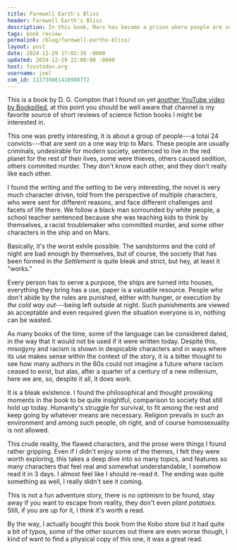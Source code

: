 ```yaml
---
title: Farewell Earth's Bliss
header: Farewell Earth's Bliss
description: In this book, Mars has become a prison where people are sent to try and survive and develop their own society, it's not going well.
tags: book review
permalink: /blog/farewell-earths-bliss/
layout: post
date: 2024-12-29 17:02:39 -0600
updated: 2024-12-29 22:00:00 -0600
host: fosstodon.org
username: joel
com_id: 113739861410988772
---
```


This is a book by D. G. Compton that I found on yet [another YouTube video by Bookpilled](https://youtu.be/Uv6kzuq14VY?t=816), at this point you should be well aware that channel is my favorite source of short reviews of science fiction books I might be interested in.

This one was pretty interesting, it is about a group of people---a total 24 convicts---that are sent on a one way trip to Mars. These people are usually criminals, undesirable for modern society, sentenced to live in the red planet for the rest of their lives, some were thieves, others caused sedition, others commited murder. They don't know each other, and they don't really like each other.

I found the writing and the setting to be very interesting, the novel is very much character driven, told from the perspective of multiple characters, who were sent for different reasons, and face different challenges and facets of life there. We follow a black man sorrounded by white people, a school teacher sentenced because she was teaching kids to think by themselves, a racist troublemaker who committed murder, and some other characters in the ship and on Mars.

Basically, it's the worst exhile possible. The sandstorms and the cold of night are bad enough by themselves, but of course, the society that has been formed in _the Settlement_ is quite bleak and strict, but hey, at least it "works."

Every person has to serve a purpose, the ships are turned into houses, everything they bring has a use, paper is a valuable resource. People who don't abide by the rules are punished, either with hunger, or execution by *the cold way out*---being left outside at night. Such punishments are viewed as acceptable and even required given the situation everyone is in, nothing can be wasted. 

As many books of the time, some of the language can be considered dated, in the way that it would not be used if it were written today. Despite this, misogyny and racism is shown in despicable characters and in ways where its use makes sense within the context of the story, it is a bitter thought to see how many authors in the 60s could not imagine a future where racism ceased to exist, but alas, after a quarter of a century of a new millenium, here we are, so, despite it all, it does work.

It is a bleak existence. I found the philosophical and thought provoking moments in the book to be quite insightful, comparison to society that still hold up today. Humanity's struggle for survival, to fit among the rest and keep going by whatever means are necessary. Religion prevails in such an environment and among such people, oh right, and of course homosexuality is not allowed. 

This crude reality, the flawed characters, and the prose were things I found rather gripping. Even if I didn't enjoy some of the themes, I felt they were worth exploring, this takes a deep dive into so many topics, and features so many characters that feel real and somewhat understandable, I somehow read it in 3 days. I almost feel like I should re-read it. The ending was quite something as well, I really didn't see it coming.

This is not a fun adventure story, there is no optimism to be found, stay away if you want to escape from reality, they don't even _plant potatoes_. Still, if you are up for it, I think it's worth a read.

By the way, I actually bought this book from the Kobo store but it had quite a bit of typos, some of the _other_ sources out there are even worse though, I kind of want to find a physical copy of this one, it was a great read.


